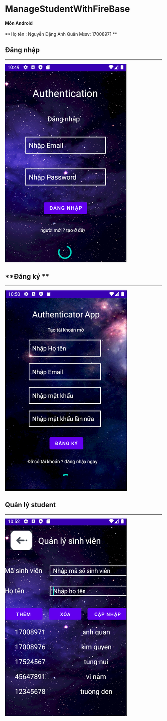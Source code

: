 # ManageStudentWithFireBase
#### Môn Android
**Họ tên : Nguyễn Đặng Anh Quân
Mssv: 17008971 **


## **Đăng nhập** <br/>
------------
![](app/src/main/res/drawable/login.PNG)

## **Đăng ký ** <br/>
------------
![](app/src/main/res/drawable/register.PNG)

## **Quản lý student** <br/>
------------
![](app/src/main/res/drawable/quanly.PNG)
